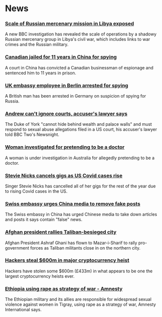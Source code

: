 # News
### [Scale of Russian mercenary mission in Libya exposed](https://www.bbc.com/news/world-africa-58009514)
A new BBC investigation has revealed the scale of operations by a shadowy Russian mercenary group in Libya's civil war, which includes links to war crimes and the Russian military.
### [Canadian jailed for 11 years in China for spying](https://www.bbc.com/news/world-asia-china-58168587)
A court in China has convicted a Canadian businessman of espionage and sentenced him to 11 years in prison.
### [UK embassy employee in Berlin arrested for spying](https://www.bbc.com/news/world-europe-58170872)
A British man has been arrested in Germany on suspicion of spying for Russia.
### [Andrew can't ignore courts, accuser's lawyer says](https://www.bbc.com/news/uk-58167469)
The Duke of York "cannot hide behind wealth and palace walls" and must respond to sexual abuse allegations filed in a US court, his accuser's lawyer told BBC Two's Newsnight.
### [Woman investigated for pretending to be a doctor](https://www.bbc.com/news/world-australia-58170870)
A woman is under investigation in Australia for allegedly pretending to be a doctor.
### [Stevie Nicks cancels gigs as US Covid cases rise](https://www.bbc.com/news/entertainment-arts-58169510)
Singer Stevie Nicks has cancelled all of her gigs for the rest of the year due to rising Covid cases in the US.
### [Swiss embassy urges China media to remove fake posts](https://www.bbc.com/news/world-asia-china-58168588)
The Swiss embassy in China has urged Chinese media to take down articles and posts it says contain "false" news.
### [Afghan president rallies Taliban-besieged city](https://www.bbc.com/news/world-asia-58170847)
Afghan President Ashraf Ghani has flown to Mazar-i-Sharif to rally pro-government forces as Taliban militants close in on the northern city.
### [Hackers steal $600m in major cryptocurrency heist](https://www.bbc.com/news/business-58163917)
Hackers have stolen some $600m (£433m) in what appears to be one the largest cryptocurrency heists ever. 
### [Ethiopia using rape as strategy of war - Amnesty](https://www.bbc.com/news/world-africa-58167818)
The Ethiopian military and its allies are responsible for widespread sexual violence against women in Tigray, using rape as a strategy of war, Amnesty International says.
